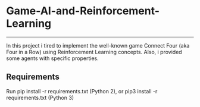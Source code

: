 # Game-AI-and-Reinforcement-Learning
-------------------------------------
In this project i tired to implement the well-known game Connect Four  (aka  Four in a Row) using Reinforcement Learning concepts. Also, i provided some agents with specific properties.


Requirements
-----------
Run pip install -r requirements.txt (Python 2), or pip3 install -r requirements.txt (Python 3)
